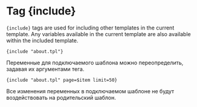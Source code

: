 Tag {include}
=============

`{include}` tags are used for including other templates in the current template. Any variables available in the current template are also available within the included template.

```smarty
{include "about.tpl"}
```

Переменные для подключаемого шаблона можно переопределить, задавая их аргументами тега.

```smarty
{include "about.tpl" page=$item limit=50}
```

Все изменения переменных в подключаемом шаблоне не будут воздействовать на родительский шаблон.